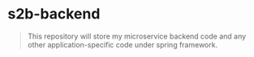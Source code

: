 # s2b-backend

> This repository will store my microservice backend code and any other application-specific code under spring framework.
